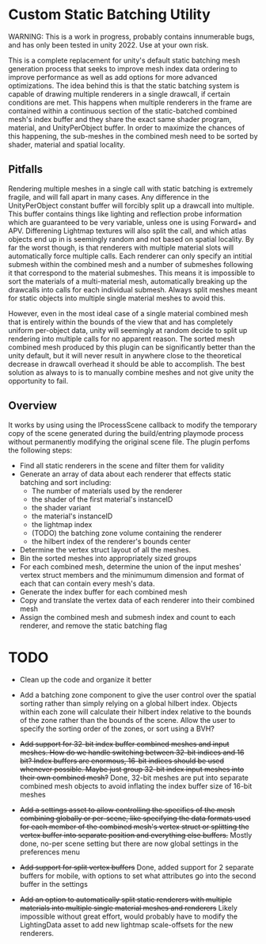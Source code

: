 # Custom Static Batching Utility

WARNING: This is a work in progress, probably contains innumerable bugs, and has only been tested in unity 2022. Use at your own risk. 

This is a complete replacement for unity's default static batching mesh generation process that seeks to improve mesh index data ordering to improve performance as well as add options for more advanced optimizations. The idea behind this is that the static batching system is capable of drawing multiple renderers in a single drawcall, if certain conditions are met. This happens when multiple renderers in the frame are contained within a continuous section of the static-batched combined mesh's index buffer and they share the exact same shader program, material, and UnityPerObject buffer. In order to maximize the chances of this happening, the sub-meshes in the combined mesh need to be sorted by shader, material and spatial locality.

## Pitfalls

Rendering multiple meshes in a single call with static batching is extremely fragile, and will fall apart in many cases. Any difference in the UnityPerObject constant buffer will forcibly split up a drawcall into multiple. This buffer contains things like lighting and reflection probe information which are guaranteed to be very variable, unless one is using Forward+ and APV. Differening Lightmap textures will also split the call, and which atlas objects end up in is seemingly random and not based on spatial locality. By far the worst though, is that renderers with multiple material slots will automatically force multiple calls. Each renderer can only specify an intitial submesh within the combined mesh and a number of submeshes following it that correspond to the material submeshes. This means it is impossible to sort the materials of a multi-material mesh, automatically breaking up the drawcalls into calls for each individual submesh. Always split meshes meant for static objects into multiple single material meshes to avoid this.

However, even in the most ideal case of a single material combined mesh that is entirely within the bounds of the view that and has completely uniform per-object data, unity will seemingly at random decide to split up rendering into multiple calls for no apparent reason. The sorted mesh combined mesh produced by this plugin can be significantly better than the unity default, but it will never result in anywhere close to the theoretical decrease in drawcall overhead it should be able to accomplish. The best solution as always to is to manually combine meshes and not give unity the opportunity to fail.

## Overview

It works by using using the IProcessScene callback to modify the temporary copy of the scene generated during the build/entring playmode process without permanently modifying the original scene file. The plugin perfoms the following steps:

- Find all static renderers in the scene and filter them for validity
- Generate an array of data about each renderer that effects static batching and sort including:
	- The number of materials used by the renderer
	- the shader of the first material's instanceID
	- the shader variant
	- the material's instanceID
	- the lightmap index
	- (TODO) the batching zone volume containing the renderer
	- the hilbert index of the renderer's bounds center
- Determine the vertex struct layout of all the meshes.
- Bin the sorted meshes into appropriately sized groups
- For each combined mesh, determine the union of the input meshes' vertex struct members and the minimumum dimension and format of each that can contain every mesh's data.
- Generate the index buffer for each combined mesh
- Copy and translate the vertex data of each renderer into their combined mesh
- Assign the combined mesh and submesh index and count to each renderer, and remove the static batching flag

# TODO

- Clean up the code and organize it better

- Add a batching zone component to give the user control over the spatial sorting rather than simply relying on a global hilbert index. Objects within each zone will calculate their hilbert index relative to the bounds of the zone rather than the bounds of the scene. Allow the user to specify the sorting order of the zones, or sort using a BVH?

- ~~Add support for 32-bit index buffer combined meshes and input meshes. How do we handle switching between 32-bit indices and 16 bit? Index buffers are enormous, 16-bit indices should be used whenever possible. Maybe just group 32-bit index input meshes into their own combined mesh?~~ Done, 32-bit meshes are put into separate combined mesh objects to avoid inflating the index buffer size of 16-bit meshes

- ~~Add a settings asset to allow controlling the specifics of the mesh combining globally or per-scene, like specifying the data formats used for each member of the combined mesh's vertex struct or splitting the vertex buffer into separate position and everything else buffers.~~ Mostly done, no-per scene setting but there are now global settings in the preferences menu

- ~~Add support for split vertex buffers~~ Done, added support for 2 separate buffers for mobile, with options to set what attributes go into the second buffer in the settings

- ~~Add an option to automatically split static renderers with multiple materials into multiple single material meshes and renderers~~ Likely impossible without great effort, would probably have to modify the LightingData asset to add new lightmap scale-offsets for the new renderers.
